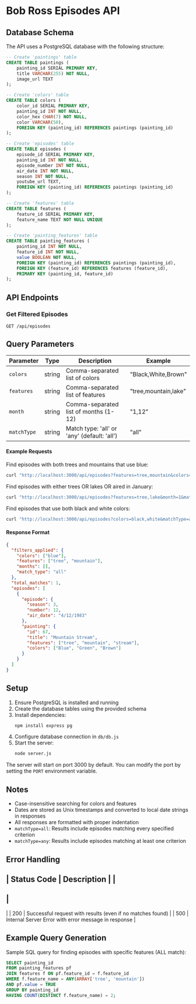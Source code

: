 # Bob Ross Episodes API

## Database Schema

The API uses a PostgreSQL database with the following structure:

```sql
-- Create 'paintings' table
CREATE TABLE paintings (
    painting_id SERIAL PRIMARY KEY,
    title VARCHAR(255) NOT NULL,
    image_url TEXT
);

-- Create 'colors' table
CREATE TABLE colors (
    color_id SERIAL PRIMARY KEY,
    painting_id INT NOT NULL,
    color_hex CHAR(7) NOT NULL,
    color VARCHAR(50),
    FOREIGN KEY (painting_id) REFERENCES paintings (painting_id)
);

-- Create 'episodes' table
CREATE TABLE episodes (
    episode_id SERIAL PRIMARY KEY,
    painting_id INT NOT NULL,
    episode_number INT NOT NULL,
    air_date INT NOT NULL,
    season INT NOT NULL,
    youtube_url TEXT,
    FOREIGN KEY (painting_id) REFERENCES paintings (painting_id)
);

-- Create 'features' table
CREATE TABLE features (
    feature_id SERIAL PRIMARY KEY,
    feature_name TEXT NOT NULL UNIQUE
);

-- Create 'painting_features' table
CREATE TABLE painting_features (
    painting_id INT NOT NULL,
    feature_id INT NOT NULL,
    value BOOLEAN NOT NULL,
    FOREIGN KEY (painting_id) REFERENCES paintings (painting_id),
    FOREIGN KEY (feature_id) REFERENCES features (feature_id),
    PRIMARY KEY (painting_id, feature_id)
);
```

## API Endpoints

### Get Filtered Episodes

`GET /api/episodes`

## Query Parameters

| Parameter  | Type   | Description                                | Example             |
|------------|--------|--------------------------------------------|---------------------|
| `colors`   | string | Comma-separated list of colors             | "Black,White,Brown" |
| `features` | string | Comma-separated list of features           | "tree,mountain,lake"|
| `month`    | string | Comma-separated list of months (1-12)      | "1,12"              |
| `matchType`| string | Match type: 'all' or 'any' (default: 'all')| "all"               |

#### Example Requests

Find episodes with both trees and mountains that use blue:
```bash
curl "http://localhost:3000/api/episodes?features=tree,mountain&colors=blue&matchType=all"
```

Find episodes with either trees OR lakes OR aired in January:
```bash
curl "http://localhost:3000/api/episodes?features=tree,lake&month=1&matchType=any"
```

Find episodes that use both black and white colors:
```bash
curl "http://localhost:3000/api/episodes?colors=black,white&matchType=all"
```

#### Response Format

```json
{
  "filters_applied": {
    "colors": ["blue"],
    "features": ["tree", "mountain"],
    "months": [],
    "match_type": "all"
  },
  "total_matches": 1,
  "episodes": [
    {
      "episode": {
        "season": 3,
        "number": 12,
        "air_date": "4/12/1983"
      },
      "painting": {
        "id": 67,
        "title": "Mountain Stream",
        "features": ["tree", "mountain", "stream"],
        "colors": ["Blue", "Green", "Brown"]
      }
    }
  ]
}
```

## Setup

1. Ensure PostgreSQL is installed and running
2. Create the database tables using the provided schema
3. Install dependencies:
    ```bash
    npm install express pg
    ```
4. Configure database connection in `db/db.js`
5. Start the server:
    ```bash
    node server.js
    ```

The server will start on port 3000 by default. You can modify the port by setting the `PORT` environment variable.

## Notes

- Case-insensitive searching for colors and features
- Dates are stored as Unix timestamps and converted to local date strings in responses
- All responses are formatted with proper indentation
- `matchType=all`: Results include episodes matching every specified criterion
- `matchType=any`: Results include episodes matching at least one criterion

## Error Handling

|
 Status Code 
|
 Description 
|
|
-------------
|
-------------
|
|
 200 
|
 Successful request with results (even if no matches found) 
|
|
 500 
|
 Internal Server Error with error message in response 
|

## Example Query Generation

Sample SQL query for finding episodes with specific features (ALL match):

```sql
SELECT painting_id 
FROM painting_features pf
JOIN features f ON pf.feature_id = f.feature_id 
WHERE f.feature_name = ANY(ARRAY['tree', 'mountain'])
AND pf.value = TRUE
GROUP BY painting_id 
HAVING COUNT(DISTINCT f.feature_name) = 2;
```